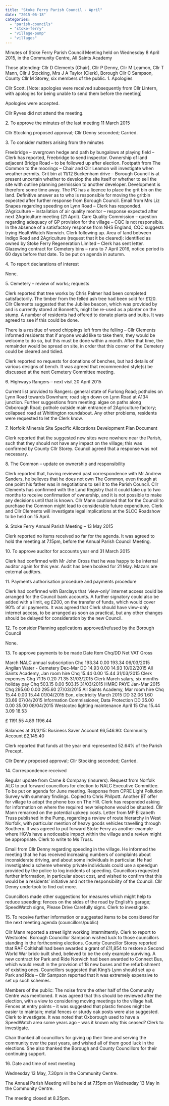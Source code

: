 ```yaml
---
title: "Stoke Ferry Parish Council - April"
date: "2015-06-18"
categories: 
  - "parish-councils"
  - "stoke-ferry"
  - "village-pump"
  - "villages"
---
```


Minutes of Stoke Ferry Parish Council Meeting held on Wednesday 8 April 2015, in the Community Centre, All Saints Academy

Those attending: Cllr D Clements (Chair), Cllr P Denny, Cllr M Leamon, Cllr T Mann, Cllr J Stocking, Mrs J A Taylor (Clerk), Borough Cllr C Sampson, County Cllr M Storey, six members of the public. 1. Apologies

Cllr Scott. \[Note: apologies were received subsequently from Cllr Lintern, with apologies for being unable to send them before the meeting\]

Apologies were accepted.

Cllr Ryves did not attend the meeting.

2\. To approve the minutes of the last meeting 11 March 2015

Cllr Stocking proposed approval; Cllr Denny seconded; Carried.

3\. To consider matters arising from the minutes

Freebridge – overgrown hedge and path by bungalows at playing field – Clerk has reported, Freebridge to send inspector. Ownership of land adjacent Bridge Road – to be followed up after election. Footpath from The Common to the moorings – Chair and Cllr Leamon will investigate when weather permits. Grit bin at 11/12 Buckenham drive – Borough Council is at present uncertain whether to develop the site itself or whether to sell the site with outline planning permission to another developer. Development is therefore some time away. The PC has a licence to place the grit bin on the land. Definitive answer as to who is responsible for moving the gritbin expected after further response from Borough Council. Email from Mrs Liz Snapes regarding speeding on Lynn Road – Clerk has responded. 2Agriculture – installation of air quality monitor – response expected after next 2Agriculture meeting (21 April). Care Quality Commission – question regarding adequacy of GP provision for the village – CQC is not responsible. In the absence of a satisfactory response from NHS England, CQC suggests trying HealthWatch Norwich. Clerk following up. Area of land between Indigo Road and 2Agriculture (request that it be cleared): identified as owned by Stoke Ferry Regeneration Limited – Clerk has sent letter. Glazewing contract for Cemetery bins – runs to 7 April 2016, notice period is 60 days before that date. To be put on agenda in autumn.

4\. To report declarations of interest

None.

5\. Cemetery – review of works; requests

Clerk reported that tree works by Chris Palmer had been completed satisfactorily. The timber from the felled ash tree had been sold for £120. Cllr Clements suggested that the Jubilee beacon, which was provided by and is currently stored at Bonnett’s, might be re-used as a planter on the stump. A number of residents had offered to donate plants and bulbs. It was agreed to see if this could be done.

There is a residue of wood chippings left from the felling – Cllr Clements informed residents that if anyone would like to take them, they would be welcome to do so, but this must be done within a month. After that time, the remainder would be spread on site, in order that this corner of the Cemetery could be cleared and tidied.

Clerk reported no requests for donations of benches, but had details of various designs of bench. It was agreed that recommended style(s) be discussed at the next Cemetery Committee meeting.

6\. Highways Rangers – next visit 20 April 2015

Current list provided to Rangers: general state of Furlong Road; potholes on Lynn Road towards Downham; road sign down on Lynn Road at A134 junction. Further suggestions from meeting: algae on paths along Oxborough Road; pothole outside main entrance of 2Agriculture factory; collapsed road at Whittington roundabout. Any other problems, residents were requested to let the Clerk know.

7\. Norfolk Minerals Site Specific Allocations Development Plan Document

Clerk reported that the suggested new sites were nowhere near the Parish, such that they should not have any impact on the village; this was confirmed by County Cllr Storey. Council agreed that a response was not necessary.

8\. The Common – update on ownership and responsibility

Clerk reported that, having reviewed past correspondence with Mr Andrew Sanders, he believes that he does not own The Common, even though at one point his father was in negotiations to sell it to the Parish Council. Cllr Clements has confirmed with the Land Registry that it could take up to two months to receive confirmation of ownership, and it is not possible to make any decisions until that is known. Cllr Mann cautioned that for the Council to purchase the Common might lead to considerable future expenditure. Clerk and Cllr Clements will investigate legal implications at the SLCC Roadshow to be held on 15 April.

9\. Stoke Ferry Annual Parish Meeting – 13 May 2015

Clerk reported no items received so far for the agenda. It was agreed to hold the meeting at 7.15pm, before the Annual Parish Council Meeting.

10\. To approve auditor for accounts year end 31 March 2015

Clerk had confirmed with Mr John Cross that he was happy to be internal auditor again for this year. Audit has been booked for 21 May. Mazars are external auditors.

11\. Payments authorisation procedure and payments procedure

Clerk had confirmed with Barclays that ‘view-only’ internet access could be arranged for the Council bank accounts. A further signatory could also be added with a limit, eg £200, on the transfer of funds, which would cover 90% of all payments. It was agreed that Clerk should have view-only internet access, to be arranged as soon as practical, but any other changes should be delayed for consideration by the new Council.

12\. To consider Planning applications approved/refused by the Borough Council

None.

13\. To approve payments to be made Date Item Chq/DD Net VAT Gross

March NALC annual subscription Chq 193.34 0.00 193.34 06/03/2015 Anglian Water - Cemetery Dec-Mar DD 14.93 0.00 14.93 10/02/2015 All Saints Academy, Jan room hire Chq 15.44 0.00 15.44 31/03/2015 Clerk expenses Chq 71.15 0.20 71.35 31/03/2015 Clerk March salary, six months holiday pay Chq 503.15 0.00 503.15 31/03/2015 HMRC PAYE Jan-Mar 2015 Chq 295.60 0.00 295.60 27/03/2015 All Saints Academy, Mar room hire Chq 15.44 0.00 15.44 01/04/2015 Eon, electricity March 2015 DD 32.06 1.60 33.66 07/04/2015 Information Commissioner, Data Protection DD 35.00 0.00 35.00 08/04/2015 Westcotec lighting maintenance April 15 Chq 15.44 3.09 18.53

£ 1191.55 4.89 1196.44

Balances at 31/3/15: Business Saver Account £6,546.90: Community Account £2,145.40

Clerk reported that funds at the year end represented 52.64% of the Parish Precept.

Cllr Denny proposed approval; Cllr Stocking seconded; Carried.

14\. Correspondence received

Regular update from Came & Company (insurers). Request from Norfolk ALC to put forward councillors for election to NALC Executive Committee. To be put on agenda for June meeting. Response from CPRE Light Pollution Survey with summary findings. Copied to Chris Philpott. Another BT offer for village to adopt the phone box on The Hill. Clerk has responded asking for information on where the required new telephone would be situated. Cllr Mann remarked on the potential upkeep costs. Letter from MP Elizabeth Truss published in the Pump, regarding a review of route hierarchy in West Norfolk, with particular mention of heavy goods vehicles travelling through Southery. It was agreed to put forward Stoke Ferry as another example where HGVs have a noticeable impact within the village and a review might be appropriate. Clerk to write to Ms Truss.

Email from Cllr Denny regarding speeding in the village. He informed the meeting that he has received increasing numbers of complaints about inconsiderate driving, and about some individuals in particular. He had investigated a scheme whereby private individuals could use a speedgun provided by the police to log incidents of speeding. Councillors requested further information, in particular about cost, and wished to confirm that this would be a residents’ initiative and not the responsibility of the Council. Cllr Denny undertook to find out more.

Councillors made other suggestions for measures which might help to reduce speeding: fences on the sides of the road by English’s garage; SpeedWatch signs, Please Drive Carefully signs. Clerk to investigate.

15\. To receive further information or suggested items to be considered for the next meeting agenda (councillors/public)

Cllr Mann reported a street light working intermittently. Clerk to report to Westcotec. Borough Councillor Sampson wished luck to those councillors standing in the forthcoming elections. County Councillor Storey reported that RAF Coltishall had been awarded a grant of £11,854 to restore a Second World War brick-built shed, believed to be the only example surviving. A new contract for Park and Ride Norwich had been awarded to Connect Bus, which would result in the provision of 18 new buses and the refurbishment of existing ones. Councillors suggested that King’s Lynn should set up a Park and Ride – Cllr Sampson reported that it was extremely expensive to set up such schemes.

Members of the public: The noise from the other half of the Community Centre was mentioned. It was agreed that this should be reviewed after the election, with a view to considering moving meetings to the village hall. Fences at entry points – it was suggested that plastic fences might be easier to maintain; metal fences or sturdy oak posts were also suggested. Clerk to investigate. It was noted that Oxborough used to have a SpeedWatch area some years ago – was it known why this ceased? Clerk to investigate.

Chair thanked all councillors for giving up their time and serving the community over the past years, and wished all of them good luck in the elections. She also thanked the Borough and County Councillors for their continuing support.

16\. Date and time of next meeting

Wednesday 13 May, 7.30pm in the Community Centre.

The Annual Parish Meeting will be held at 7.15pm on Wednesday 13 May in the Community Centre.

The meeting closed at 8.25pm.
